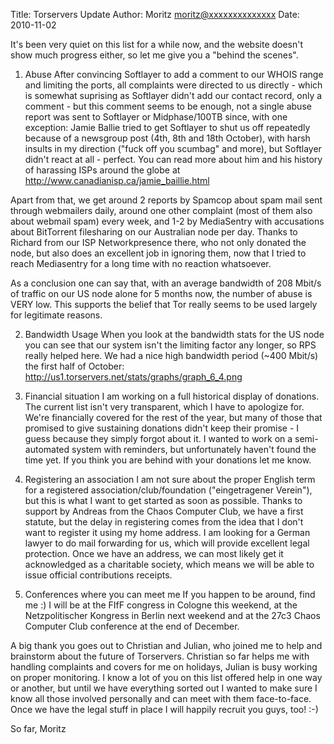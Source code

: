 Title:  Torservers Update
Author: Moritz <moritz@xxxxxxxxxxxxxx>
Date: 2010-11-02


It's been very quiet on this list for a while now, and the website
doesn't show much progress either, so let me give you a "behind the scenes".

1. Abuse
After convincing Softlayer to add a comment to our WHOIS range and
limiting the ports, all complaints were directed to us directly - which
is somewhat suprising as Softlayer didn't add our contact record, only a
comment - but this comment seems to be enough, not a single abuse report
was sent to Softlayer or Midphase/100TB since, with one exception: Jamie
Ballie tried to get Softlayer to shut us off repeatedly because of a
newsgroup post (4th, 8th and 18th October), with harsh insults in my
direction ("fuck off you scumbag" and more), but Softlayer didn't react
at all - perfect. You can read more about him and his history of
harassing ISPs around the globe at
http://www.canadianisp.ca/jamie_baillie.html

Apart from that, we get around 2 reports by Spamcop about spam mail sent
through webmailers daily, around one other complaint (most of them also
about webmail spam) every week, and 1-2 by MediaSentry with accusations
about BitTorrent filesharing on our Australian node per day. Thanks to
Richard from our ISP Networkpresence there, who not only donated the
node, but also does an excellent job in ignoring them, now that I tried
to reach Mediasentry for a long time with no reaction whatsoever.

As a conclusion one can say that, with an average bandwidth of 208
Mbit/s of traffic on our US node alone for 5 months now, the number of
abuse is VERY low. This supports the belief that Tor really seems to be
used largely for legitimate reasons.

2. Bandwidth Usage
When you look at the bandwidth stats for the US node you can see that
our system isn't the limiting factor any longer, so RPS really helped
here. We had a nice high bandwidth period (~400 Mbit/s) the first half
of October: http://us1.torservers.net/stats/graphs/graph_6_4.png

3. Financial situation
I am working on a full historical display of donations. The current list
isn't very transparent, which I have to apologize for. We're financially
covered for the rest of the year, but many of those that promised to
give sustaining donations didn't keep their promise - I guess because
they simply forgot about it. I wanted to work on a semi-automated system
with reminders, but unfortunately haven't found the time yet. If you
think you are behind with your donations let me know.

4. Registering an association
I am not sure about the proper English term for a registered
association/club/foundation ("eingetragener Verein"), but this is what I
want to get started as soon as possible. Thanks to support by Andreas
from the Chaos Computer Club, we have a first statute, but the delay in
registering comes from the idea that I don't want to register it using
my home address. I am looking for a German lawyer to do mail forwarding
for us, which will provide excellent legal protection. Once we have an
address, we can most likely get it acknowledged as a charitable society,
which means we will be able to issue official contributions receipts.

5. Conferences where you can meet me
If you happen to be around, find me :) I will be at the FIfF congress in
Cologne this weekend, at the Netzpolitischer Kongress in Berlin next
weekend and at the 27c3 Chaos Computer Club conference at the end of
December.

A big thank you goes out to Christian and Julian, who joined me to help
and brainstorm about the future of Torservers. Christian so far helps me
with handling complaints and covers for me on holidays, Julian is busy
working on proper monitoring. I know a lot of you on this list offered
help in one way or another, but until we have everything sorted out I
wanted to make sure I know all those involved personally and can meet
with them face-to-face. Once we have the legal stuff in place I will
happily recruit you guys, too! :-)

So far,
Moritz
